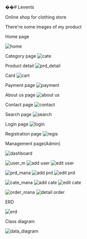 ��#   L e v e n t s 

Online shop for clothing store

There're some images of my product

Home page

![home](https://github.com/kiendoan03/Levents_clone/assets/110959854/8c6e216a-be2a-47ff-90a9-476300f33a7c)

Category page
![cate](https://github.com/kiendoan03/Levents_clone/assets/110959854/12a1d976-81f3-49ad-8927-e32fef12786f)

Product detail
![prd_detail](https://github.com/kiendoan03/Levents_clone/assets/110959854/58f5b7a2-9ac8-4a73-9170-9a5ba610dca9)

Card
![cart](https://github.com/kiendoan03/Levents_clone/assets/110959854/f8fb3479-c8b1-429d-80ea-a03f326c4efd)

Payment page
![payment](https://github.com/kiendoan03/Levents_clone/assets/110959854/412f57fd-316b-4d95-99fa-802b8df74505)

About us page
![about us](https://github.com/kiendoan03/Levents_clone/assets/110959854/d3878ae9-d410-4cb8-836d-e03e7fedfcf1)

Contact page
![contact](https://github.com/kiendoan03/Levents_clone/assets/110959854/5e936f3e-7612-4feb-9e09-a087210bdcb5)

Search page
![search](https://github.com/kiendoan03/Levents_clone/assets/110959854/fa8a0564-a3e3-4778-b18d-dadf58546acf)

Login page
![login](https://github.com/kiendoan03/Levents_clone/assets/110959854/2de7e677-16ec-4d4f-aaa2-eff0e7557f19)

Registration page
![regis](https://github.com/kiendoan03/Levents_clone/assets/110959854/b469da11-8dc2-4194-940b-f20a8ae844b9)

Management page(Admin)

![dashboard](https://github.com/kiendoan03/Levents_clone/assets/110959854/3646dd53-4d77-499f-8966-6aa8d76261e1)

![user_m](https://github.com/kiendoan03/Levents_clone/assets/110959854/c90e8704-324c-4389-8376-7fae97f5d37c)
![add user](https://github.com/kiendoan03/Levents_clone/assets/110959854/4f44cfb2-8aa4-429b-b674-79e663c96771)
![edit user](https://github.com/kiendoan03/Levents_clone/assets/110959854/62a005e4-70ce-4746-85da-a52e8a2bd531)

![prd_mana](https://github.com/kiendoan03/Levents_clone/assets/110959854/c84de129-51af-4433-a067-8948b58daa0a)
![add prd](https://github.com/kiendoan03/Levents_clone/assets/110959854/b6343156-8f42-4fd3-b195-9568f578285e)
![edit prd](https://github.com/kiendoan03/Levents_clone/assets/110959854/0048e7ef-85a7-4c76-8ce5-c9def39e5d7f)

![cate_mana](https://github.com/kiendoan03/Levents_clone/assets/110959854/371d8236-44d4-4d36-8aad-77489c7fe4dd)
![add cate](https://github.com/kiendoan03/Levents_clone/assets/110959854/8dcaed03-4866-4b6a-b41a-0bc1fafd11bc)
![edit cate](https://github.com/kiendoan03/Levents_clone/assets/110959854/d71a89cf-5735-48b4-b0cf-49969b197f42)

![order_mana](https://github.com/kiendoan03/Levents_clone/assets/110959854/06986466-f654-4ccf-a91d-f7c17e7fda50)
![detail order](https://github.com/kiendoan03/Levents_clone/assets/110959854/b061bee4-4310-417e-8076-a69518b185dc)

ERD

![erd](https://github.com/kiendoan03/Levents_clone/assets/110959854/a5a05235-24bf-401e-bd65-a64ecc28a89a)

Class diagram

![data_diagram](https://github.com/kiendoan03/Levents_clone/assets/110959854/74af7708-af48-4e82-b15c-fd4280f175aa)













